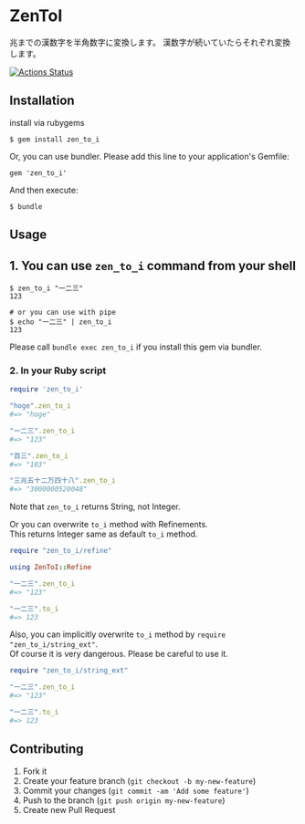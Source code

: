 # ZenToI
兆までの漢数字を半角数字に変換します。
漢数字が続いていたらそれぞれ変換します。

[![Actions Status](https://github.com/yoshitsugu/zen_to_i/workflows/test/badge.svg)](https://github.com/yoshitsugu/zen_to_i/actions)

## Installation

install via rubygems

    $ gem install zen_to_i

Or, you can use bundler. Please add this line to your application's Gemfile:

```ruby:Gemfile
gem 'zen_to_i'
```

And then execute:

    $ bundle

## Usage

## 1. You can use `zen_to_i` command from your shell

    $ zen_to_i "一二三"
    123

    # or you can use with pipe
    $ echo "一二三" | zen_to_i
    123

Please call `bundle exec zen_to_i` if you install this gem via bundler.

### 2. In your Ruby script

```ruby
require 'zen_to_i'

"hoge".zen_to_i
#=> "hoge"

"一二三".zen_to_i
#=> "123"

"百三".zen_to_i
#=> "103"

"三兆五十二万四十八".zen_to_i
#=> "3000000520048"
```
Note that `zen_to_i` returns String, not Integer.  
  
Or you can overwrite `to_i` method with Refinements.  
This returns Integer same as default `to_i` method.

```ruby
require "zen_to_i/refine"

using ZenToI::Refine

"一二三".zen_to_i
#=> "123"

"一二三".to_i
#=> 123
```

Also, you can implicitly overwrite `to_i` method by `require "zen_to_i/string_ext"`.  
Of course it is very dangerous. Please be careful to use it.

```ruby
require "zen_to_i/string_ext"

"一二三".zen_to_i
#=> "123"

"一二三".to_i
#=> 123
```


## Contributing

1. Fork it
2. Create your feature branch (`git checkout -b my-new-feature`)
3. Commit your changes (`git commit -am 'Add some feature'`)
4. Push to the branch (`git push origin my-new-feature`)
5. Create new Pull Request
